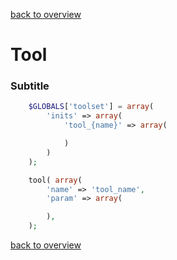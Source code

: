 [back to overview](../../README.markdown#initial-functionality)

Tool
===============================

### Subtitle

````php
	$GLOBALS['toolset'] = array(
		'inits' => array(
			'tool_{name}' => array(

			)
		)
	);

	tool( array(
		'name' => 'tool_name',
		'param' => array(

		),
	);

````

[back to overview](../../README.markdown#initial-functionality)
